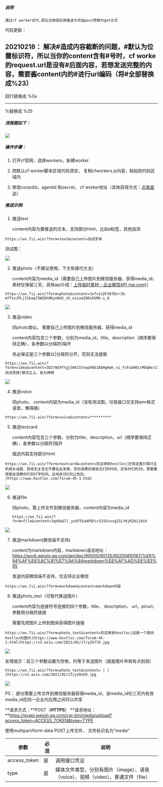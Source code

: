 ##### 说明

 	通过cf worker反代,把企业微信应用推送方式由post转换为get方式
  
  代码更新：
  
  20210218： 解决#造成内容截断的问题，#默认为位置标识符，所以当你的content含有#号时，cf worke的request.url是没有#后面内容，若想发送完整的内容，需要酱content内的#进行url编码（将#全部替换成%23）
----
  回行替换成 %0a

----
  %替换成 %25





 ##### 流程图如下：

![](https://s3.ax1x.com/2021/02/10/ywsTUO.png)





##### 操作步骤：

 1. 打开cf官网，选择workers，新建worker

 2. 把默认cf worker脚本区域代码清空， 复制cfworkers.js内容，粘贴到代码区域内

 3. 修改corpidid，agentid 和secret， cf worker地址（具体获得方式：[点我直达](https://github.com/w2r/hostloc2tg/blob/master/hostloc2wechat/README.md#%E4%BB%A5%E4%B8%8B%E4%BB%8B%E7%BB%8D%E7%9A%84%E6%98%AF%E4%BC%81%E4%B8%9A%E5%BE%AE%E4%BF%A1%E5%BA%94%E7%94%A8%E5%8F%AF%E4%BB%A5%E5%BE%AE%E4%BF%A1%E6%8E%A5%E4%BF%A1%E6%81%AF%E6%97%A0%E9%9C%80%E5%AE%89%E8%A3%85%E4%BC%81%E4%B8%9A%E5%BE%AE%E4%BF%A1)）



##### 推送示例:

1. 推送text

    content内容为要推送的文本，支持部分html，比如a标签，其他自测

~~~
https://wx.7ii.win/?form=text&content=测试字体
~~~

测试图：

![](https://s3.ax1x.com/2021/02/17/y2GTN8.jpg)

2. 推送photo（不建议使用，下文有替代方法）

    content内容为media_id（需要自己上传图片到微信服务器，获得media_id，素材仅保留三天，具体api介绍：[上传临时素材 - 企业微信API (qq.com)](https://work.weixin.qq.com/api/doc/90000/90135/90253)）

~~~
https://wx.7ii.win/?form=photo&content=3sfsiLDF38fDvrJQ-mYTxzJPLjI1baq7SWI6h0KyeOm5_sh_oszzwI8DiKbMb-s_8
~~~

![](https://s3.ax1x.com/2021/02/17/y2YCZt.jpg)

3. 推送video

    同photo类似， 需要自己上传图片到微信服务器，获得media_id

    content内容包含三个参数，分别为media_id，title，description（顺序要保持正确），各参数以分隔符|隔开
    
    务必保证是三个参数以|分隔符分开，否则无法提取

~~~~
https://wx.7ii.win/?form=video&content=3DZrNS9ftgjSHX157nwp96EIAQHgHwh_x1_YsFuUH0irMDqNxr2IqusgK18kzujCF|测试视频|银河之上，皆为神明
~~~~

![](https://s3.ax1x.com/2021/02/17/y2YNLR.jpg)



4. 推送voice

    同photo， content内容为media_id（没有测试图，垃圾接口仅支持amr格式语音，懒得搞）

~~~
https://wx.7ii.win/?form=voice&content=**********
~~~



5. 推送textcard

    content内容包含三个参数，分别为title，description，url（顺序要保持正确），各参数以分隔符|隔开

    描述内容支持部分html

~~~
https://wx.7ii.win/?form=textcard&content=欢迎来到hostloc|还有这里只探讨主机相关话题，其他无关言论不要在此发表，否则浪费的是版主们的时间，还有你们的ID，更重要得是会浪费你们的打字时间。此地非IDC的公告区。
|https://www.hostloc.com/forum-45-1.html
~~~

![](https://s3.ax1x.com/2021/02/17/y2tg9U.jpg)



6. 推送file

    同photo，需上传文件到微信服务器，content内容为media_id

    ~~~
    https://wx.7ii.win/?form=file&content=3qddaGll_yvGF5Sa4PQFcc525VvxsgZSLY6jR2b2j0i0
    ~~~

![](https://s3.ax1x.com/2021/02/17/y2UPd1.jpg)

7. 推送markdown(微信端不支持)

    content为markdown内容，markdown语法地址：https://work.weixin.qq.com/api/doc/90000/90135/90250#10167/%E6%94%AF%E6%8C%81%E7%9A%84markdown%E8%AF%AD%E6%B3%95

    发送内容微信端不支持，仅支持企业微信

~~~
https://wx.7ii.win/?form=markdown&content=markdown内容
~~~

8. 推送photo_text（可取代推送图片）

    content内容为连接符号连接的四个参数，title， description， url，picurl，参数用分隔符链接

    需要先把图片上传到图床获得图片链接

~~~
https://wx.7ii.win/?form=photo_text&content=欢迎来到hostloc|这是一个跳向hostloc的图片|https://www.hostloc.com/forum-45-1.html|https://s3.ax1x.com/2021/02/17/y2U7lD.jpg
~~~

![](https://s3.ax1x.com/2021/02/17/y2a37R.jpg)

友情提示：前三个参数设置为空格，约等于发送图片（就是图片布局有点别扭）

~~~
https://wx.7ii.win/?form=photo_text&content= | | |https://s3.ax1x.com/2021/02/17/y20sE9.jpg
~~~

![](https://s3.ax1x.com/2021/02/17/y20huD.jpg)

PS： 部分需要上传文件到微信服务器获得media_id，该media_id仅三天内有效
media_id在同一企业内应用之间可以共享

**请求方式：**POST（**HTTPS**）
**请求地址：**https://qyapi.weixin.qq.com/cgi-bin/media/upload?access_token=ACCESS_TOKEN&type=TYPE

使用multipart/form-data POST上传文件， 文件标识名为”media”

| 参数         | 必须 | 说明                                                         |
| ------------ | ---- | ------------------------------------------------------------ |
| access_token | 是   | 调用接口凭证                                                 |
| type         | 是   | 媒体文件类型，分别有图片（image）、语音（voice）、视频（video），普通文件（file） |







